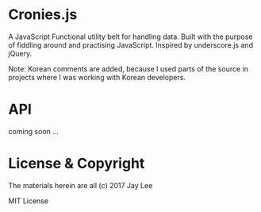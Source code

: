 # Cronies.js

A JavaScript Functional utility belt for handling data. Built with the purpose of fiddling around and practising JavaScript. Inspired by underscore.js and jQuery. 

Note: Korean comments are added, because I used parts of the source in projects where I was working with Korean developers.

# API

coming soon ...

# License & Copyright

The materials herein are all (c) 2017 Jay Lee

MIT License
